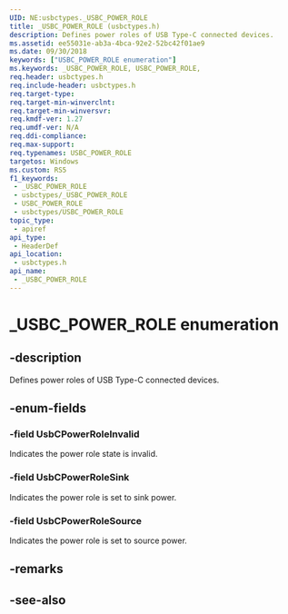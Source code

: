 ```yaml
---
UID: NE:usbctypes._USBC_POWER_ROLE
title: _USBC_POWER_ROLE (usbctypes.h)
description: Defines power roles of USB Type-C connected devices.
ms.assetid: ee55031e-ab3a-4bca-92e2-52bc42f01ae9
ms.date: 09/30/2018
keywords: ["USBC_POWER_ROLE enumeration"]
ms.keywords: _USBC_POWER_ROLE, USBC_POWER_ROLE,
req.header: usbctypes.h
req.include-header: usbctypes.h
req.target-type: 
req.target-min-winverclnt: 
req.target-min-winversvr: 
req.kmdf-ver: 1.27
req.umdf-ver: N/A
req.ddi-compliance: 
req.max-support: 
req.typenames: USBC_POWER_ROLE
targetos: Windows
ms.custom: RS5
f1_keywords:
 - _USBC_POWER_ROLE
 - usbctypes/_USBC_POWER_ROLE
 - USBC_POWER_ROLE
 - usbctypes/USBC_POWER_ROLE
topic_type:
 - apiref
api_type:
 - HeaderDef
api_location:
 - usbctypes.h
api_name:
 - _USBC_POWER_ROLE
---
```


# _USBC_POWER_ROLE enumeration


## -description

Defines power roles of USB Type-C connected devices.

## -enum-fields

### -field UsbCPowerRoleInvalid 

Indicates the power role state is invalid.

### -field UsbCPowerRoleSink 

Indicates the power role is set to sink power.

### -field UsbCPowerRoleSource 

Indicates the power role is set to source power.

## -remarks

## -see-also

